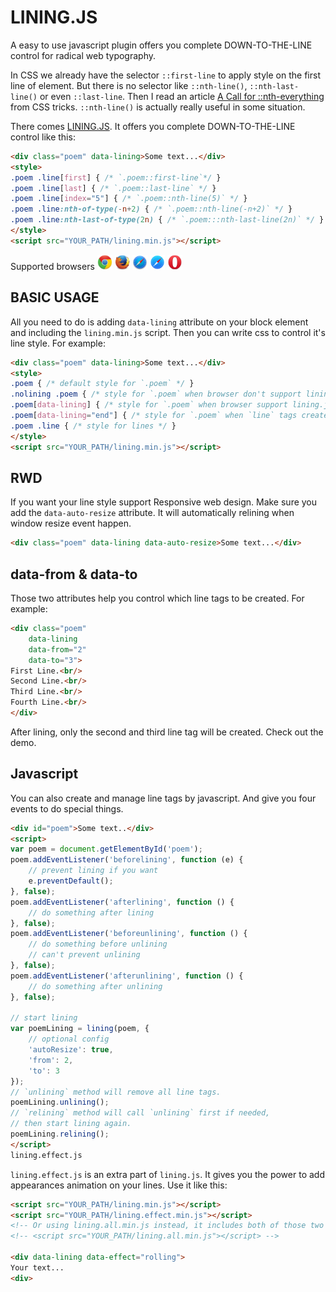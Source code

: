 LINING.JS
==

A easy to use javascript plugin offers you complete DOWN-TO-THE-LINE control for radical web typography.

In CSS we already have the selector `::first-line` to apply style on the first line of element. But there is no selector like `::nth-line()`, `::nth-last-line()` or even `::last-line`. Then I read an article [A Call for ::nth-everything](http://css-tricks.com/a-call-for-nth-everything/) from CSS tricks. `::nth-line()` is actually really useful in some situation.

There comes [LINING.JS](http://zencode.in/lining.js/). It offers you complete DOWN-TO-THE-LINE control like this:

```html
<div class="poem" data-lining>Some text...</div>
<style>
.poem .line[first] { /* `.poem::first-line`*/ }
.poem .line[last] { /* `.poem::last-line` */ }
.poem .line[index="5"] { /* `.poem::nth-line(5)` */ }
.poem .line:nth-of-type(-n+2) { /* `.poem::nth-line(-n+2)` */ }
.poem .line:nth-last-of-type(2n) { /* `.poem:::nth-last-line(2n)` */ }
</style>
<script src="YOUR_PATH/lining.min.js"></script>
```

Supported browsers 
<img src="assets/chrome_256x256.png" width="24" height="24" alt="Lastest chrome">
<img src="assets/firefox_256x256.png" width="24" height="24" alt="Lastest firefox">
<img src="assets/safari_256x256.png" width="24" height="24" alt="Lastest safari">
<img src="assets/safari-ios_256x256.png" width="24" height="24" alt="Lastest mobile safari">
<img src="assets/opera_256x256.png" width="24" height="24" alt="Lastest opera">

BASIC USAGE
--
All you need to do is adding `data-lining` attribute on your block element and including the `lining.min.js` script. Then you can write css to control it's line style. For example:

```html
<div class="poem" data-lining>Some text...</div>
<style>
.poem { /* default style for `.poem` */ }
.nolining .poem { /* style for `.poem` when browser don't support lining.js */ }
.poem[data-lining] { /* style for `.poem` when browser support lining.js */ }
.poem[data-lining="end"] { /* style for `.poem` when `line` tags created */ }
.poem .line { /* style for lines */ }
</style>
<script src="YOUR_PATH/lining.min.js"></script>
```

RWD
--
If you want your line style support Responsive web design. Make sure you add the `data-auto-resize` attribute. It will automatically relining when window resize event happen.

```html
<div class="poem" data-lining data-auto-resize>Some text...</div>
```

data-from & data-to
--
Those two attributes help you control which line tags to be created. For example:

```html
<div class="poem"
    data-lining
    data-from="2"
    data-to="3">
First Line.<br/>
Second Line.<br/>
Third Line.<br/>
Fourth Line.<br/>
</div>
```

After lining, only the second and third line tag will be created. Check out the demo.

Javascript
--
You can also create and manage line tags by javascript. And give you four events to do special things.

```html
<div id="poem">Some text..</div>
<script>
var poem = document.getElementById('poem');
poem.addEventListener('beforelining', function (e) {
    // prevent lining if you want
    e.preventDefault();
}, false);
poem.addEventListener('afterlining', function () {
    // do something after lining
}, false);
poem.addEventListener('beforeunlining', function () {
    // do something before unlining
    // can't prevent unlining
}, false);
poem.addEventListener('afterunlining', function () {
    // do something after unlining
}, false);

// start lining
var poemLining = lining(poem, {
    // optional config
    'autoResize': true,
    'from': 2,
    'to': 3
});
// `unlining` method will remove all line tags.
poemLining.unlining();
// `relining` method will call `unlining` first if needed,
// then start lining again.
poemLining.relining();
</script>
lining.effect.js
```

`lining.effect.js` is an extra part of `lining.js`. It gives you the power to add appearances animation on your lines. Use it like this:

```html
<script src="YOUR_PATH/lining.min.js"></script>
<script src="YOUR_PATH/lining.effect.min.js"></script>
<!-- Or using lining.all.min.js instead, it includes both of those two file. -->
<!-- <script src="YOUR_PATH/lining.all.min.js"></script> -->

<div data-lining data-effect="rolling">
Your text...
<div>
```
